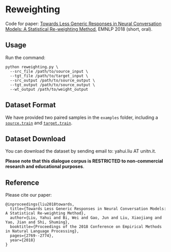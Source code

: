 # Reweighting

Code for paper: [Towards Less Generic Responses in Neural Conversation Models:
A Statistical Re-weighting Method](https://www.aclweb.org/anthology/D18-1297), EMNLP 2018 (short, oral).

## Usage

Run the command:

```
python reweighting.py \
  --src_file /path/to/source_input \
  --tgt_file /path/to/target_input \
  --src_output /path/to/source_output \
  --tgt_output /path/to/source_output \
  --wt_output /path/to/weight_output
```

## Dataset Format

We have provided two paired samples in the `examples` folder, including a [`source.train`](./examples/source.train) and [`target.train`](./examples/target.train).

## Dataset Download

You can download the dataset by sending email to: yahui.liu AT unitn.it.

**Please note that this dialogue corpus is RESTRICTED to non-commercial research and educational purposes**.

## Reference

Please cite our paper:

```
@inproceedings{liu2018towards,
  title={Towards Less Generic Responses in Neural Conversation Models: A Statistical Re-weighting Method},
  author={Liu, Yahui and Bi, Wei and Gao, Jun and Liu, Xiaojiang and Yao, Jian and Shi, Shuming},
  booktitle={Proceedings of the 2018 Conference on Empirical Methods in Natural Language Processing},
  pages={2769--2774},
  year={2018}
}
```
